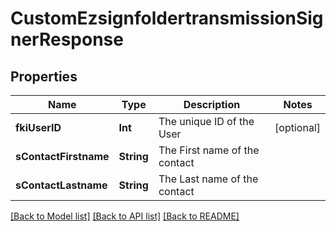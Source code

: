 # CustomEzsignfoldertransmissionSignerResponse

## Properties
Name | Type | Description | Notes
------------ | ------------- | ------------- | -------------
**fkiUserID** | **Int** | The unique ID of the User | [optional] 
**sContactFirstname** | **String** | The First name of the contact | 
**sContactLastname** | **String** | The Last name of the contact | 

[[Back to Model list]](../README.md#documentation-for-models) [[Back to API list]](../README.md#documentation-for-api-endpoints) [[Back to README]](../README.md)


